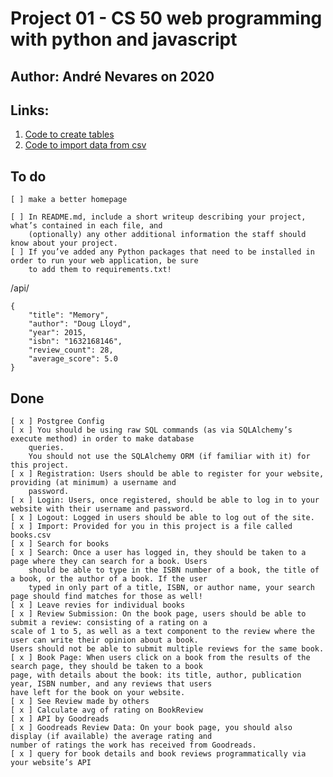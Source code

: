 # Project 01 - CS 50 web programming with python and javascript
## Author: André Nevares on 2020

## Links:
1. [Code to create tables]()
2. [Code to import data from csv]()

## To do
    [ ] make a better homepage
    
    [ ] In README.md, include a short writeup describing your project, what’s contained in each file, and
        (optionally) any other additional information the staff should know about your project.
    [ ] If you’ve added any Python packages that need to be installed in order to run your web application, be sure
        to add them to requirements.txt!

 /api/<isbn>
```
{
    "title": "Memory",
    "author": "Doug Lloyd",
    "year": 2015,
    "isbn": "1632168146",
    "review_count": 28,
    "average_score": 5.0
}
```



## Done
    [ x ] Postgree Config
    [ x ] You should be using raw SQL commands (as via SQLAlchemy’s execute method) in order to make database
        queries.
        You should not use the SQLAlchemy ORM (if familiar with it) for this project.
    [ x ] Registration: Users should be able to register for your website, providing (at minimum) a username and
        password.
    [ x ] Login: Users, once registered, should be able to log in to your website with their username and password.
    [ x ] Logout: Logged in users should be able to log out of the site.
    [ x ] Import: Provided for you in this project is a file called books.csv
    [ x ] Search for books
    [ x ] Search: Once a user has logged in, they should be taken to a page where they can search for a book. Users
        should be able to type in the ISBN number of a book, the title of a book, or the author of a book. If the user
        typed in only part of a title, ISBN, or author name, your search page should find matches for those as well!
    [ x ] Leave revies for individual books
    [ x ] Review Submission: On the book page, users should be able to submit a review: consisting of a rating on a
    scale of 1 to 5, as well as a text component to the review where the user can write their opinion about a book.
    Users should not be able to submit multiple reviews for the same book.
    [ x ] Book Page: When users click on a book from the results of the search page, they should be taken to a book
    page, with details about the book: its title, author, publication year, ISBN number, and any reviews that users
    have left for the book on your website.
    [ x ] See Review made by others
    [ x ] Calculate avg of rating on BookReview
    [ x ] API by Goodreads
    [ x ] Goodreads Review Data: On your book page, you should also display (if available) the average rating and
    number of ratings the work has received from Goodreads.
    [ x ] query for book details and book reviews programmatically via your website’s API